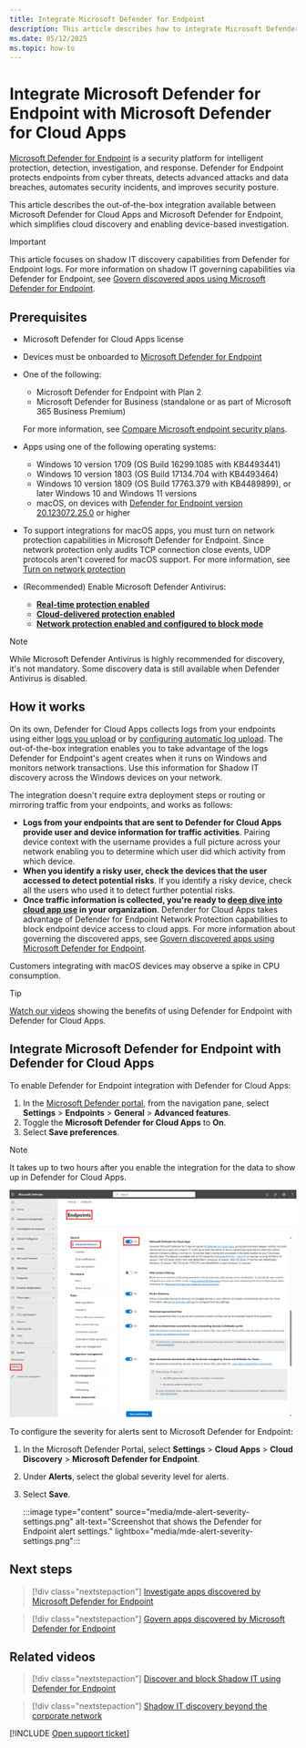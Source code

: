 ```yaml
---
title: Integrate Microsoft Defender for Endpoint
description: This article describes how to integrate Microsoft Defender for Endpoint with Defender for Cloud Apps for enhanced visibility into Shadow IT and risk management.
ms.date: 05/12/2025
ms.topic: how-to
---
```


# Integrate Microsoft Defender for Endpoint with Microsoft Defender for Cloud Apps

[Microsoft Defender for Endpoint](/microsoft-365/security/defender-endpoint/microsoft-defender-endpoint) is a security platform for intelligent protection, detection, investigation, and response. Defender for Endpoint protects endpoints from cyber threats, detects advanced attacks and data breaches, automates security incidents, and improves security posture.

This article describes the out-of-the-box integration available between Microsoft Defender for Cloud Apps and Microsoft Defender for Endpoint, which  simplifies cloud discovery and enabling device-based investigation.

> [!IMPORTANT]
> This article focuses on shadow IT discovery capabilities from Defender for Endpoint logs. For more information on shadow IT governing capabilities via Defender for Endpoint, see [Govern discovered apps using Microsoft Defender for Endpoint](mde-govern.md).

## Prerequisites

- Microsoft Defender for Cloud Apps license

- Devices must be onboarded to [Microsoft Defender for Endpoint](/defender-endpoint/onboard-client)

- One of the following:

    - Microsoft Defender for Endpoint with Plan 2
    - Microsoft Defender for Business (standalone or as part of Microsoft 365 Business Premium)
    
    For more information, see [Compare Microsoft endpoint security plans](/microsoft-365/security/defender-endpoint/defender-endpoint-plan-1-2).

- Apps using one of the following operating systems:

    - Windows 10 version 1709 (OS Build 16299.1085 with KB4493441)
    - Windows 10 version 1803 (OS Build 17134.704 with KB4493464)
    - Windows 10 version 1809 (OS Build 17763.379 with KB4489899), or later Windows 10 and Windows 11 versions
    - macOS, on devices with [Defender for Endpoint version 20.123072.25.0](/defender-endpoint/mac-whatsnew) or higher

- To support integrations for macOS apps, you must turn on network protection capabilities in Microsoft Defender for Endpoint. Since network protection only audits TCP connection close events, UDP protocols aren't covered for macOS support. For more information, see [Turn on network protection](/defender-endpoint/enable-network-protection)

- (Recommended) Enable Microsoft Defender Antivirus:

  - **[Real-time protection enabled](/microsoft-365/security/defender-endpoint/configure-real-time-protection-microsoft-defender-antivirus)**
  - **[Cloud-delivered protection enabled](/microsoft-365/security/defender-endpoint/enable-cloud-protection-microsoft-defender-antivirus)**
  - **[Network protection enabled and configured to block mode](/microsoft-365/security/defender-endpoint/enable-network-protection)**

> [!NOTE]
> While Microsoft Defender Antivirus is highly recommended for discovery, it's not mandatory. Some discovery data is still available when Defender Antivirus is disabled.

## How it works

On its own, Defender for Cloud Apps collects logs from your endpoints using either [logs you upload](create-snapshot-cloud-discovery-reports.md) or by [configuring automatic log upload](discovery-docker.md). The out-of-the-box integration enables you to take advantage of the logs Defender for Endpoint's agent creates when it runs on Windows and monitors network transactions. Use this information for Shadow IT discovery across the Windows devices on your network.

The integration doesn't require extra deployment steps or routing or mirroring traffic from your endpoints, and works as follows:

- **Logs from your endpoints that are sent to Defender for Cloud Apps provide user and device information for traffic activities**. Pairing device context with the username provides a full picture across your network enabling you to determine which user did which activity from which device.
- **When you identify a risky user, check the devices that the user accessed to detect potential risks**. If you identify a risky device, check all the users who used it to detect further potential risks.
- **Once traffic information is collected, you're ready to [deep dive into cloud app use](discovered-apps.md#deep-dive-into-discovered-apps) in your organization**. Defender for Cloud Apps takes advantage of Defender for Endpoint Network Protection capabilities to block endpoint device access to cloud apps. For more information about governing the discovered apps, see [Govern discovered apps using Microsoft Defender for Endpoint](mde-govern.md).

Customers integrating with macOS devices may observe a spike in CPU consumption.

> [!TIP]
> [Watch our videos](#related-videos) showing the benefits of using Defender for Endpoint with Defender for Cloud Apps.
>

## Integrate Microsoft Defender for Endpoint with Defender for Cloud Apps <a name="how-to-integrate-microsoft-defender-for-endpoint-with-defender-for-cloud-apps"></a>

To enable Defender for Endpoint integration with Defender for Cloud Apps:

1. In the [Microsoft Defender portal](https://security.microsoft.com), from the navigation pane, select **Settings** > **Endpoints** > **General** > **Advanced features**.
1. Toggle the **Microsoft Defender for Cloud Apps** to **On**.
1. Select **Save preferences**.

>[!NOTE]
> It takes up to two hours after you enable the integration for the data to show up in Defender for Cloud Apps.
>
![Screenshot of the Defender for Endpoint settings.](media\turn-on-advanced-features-for-microsoft-defender-for-cloud-apps.png)

To configure the severity for alerts sent to Microsoft Defender for Endpoint:

1. In the Microsoft Defender Portal, select **Settings** > **Cloud Apps** > **Cloud Discovery** > **Microsoft Defender for Endpoint**.
1. Under **Alerts**, select the global severity level for alerts.
1. Select **Save**.

    :::image type="content" source="media/mde-alert-severity-settings.png" alt-text="Screenshot that shows the Defender for Endpoint alert settings." lightbox="media/mde-alert-severity-settings.png":::

## Next steps

> [!div class="nextstepaction"]
> [Investigate apps discovered by Microsoft Defender for Endpoint](mde-investigation.md)

> [!div class="nextstepaction"]
> [Govern apps discovered by Microsoft Defender for Endpoint](mde-govern.md)

## Related videos

> [!div class="nextstepaction"]
> [Discover and block Shadow IT using Defender for Endpoint](https://www.youtube.com/watch?v=MsHkTOoqSQo)

> [!div class="nextstepaction"]
> [Shadow IT discovery beyond the corporate network](https://www.youtube.com/watch?v=f8hbvbY1Hnc)

[!INCLUDE [Open support ticket](includes/support.md)]
